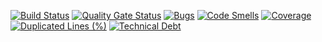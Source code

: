 [![Build Status](https://travis-ci.com/mballoni/toggle-boot.svg?branch=master)](https://travis-ci.com/mballoni/toggle-boot)
[![Quality Gate Status](https://sonarcloud.io/api/project_badges/measure?project=br.com.mballoni%3Atoggle-boot&metric=alert_status)](https://sonarcloud.io/dashboard?id=br.com.mballoni%3Atoggle-boot)
[![Bugs](https://sonarcloud.io/api/project_badges/measure?project=br.com.mballoni%3Atoggle-boot&metric=bugs)](https://sonarcloud.io/dashboard?id=br.com.mballoni%3Atoggle-boot)
[![Code Smells](https://sonarcloud.io/api/project_badges/measure?project=br.com.mballoni%3Atoggle-boot&metric=code_smells)](https://sonarcloud.io/dashboard?id=br.com.mballoni%3Atoggle-boot)
[![Coverage](https://sonarcloud.io/api/project_badges/measure?project=br.com.mballoni%3Atoggle-boot&metric=coverage)](https://sonarcloud.io/dashboard?id=br.com.mballoni%3Atoggle-boot)
[![Duplicated Lines (%)](https://sonarcloud.io/api/project_badges/measure?project=br.com.mballoni%3Atoggle-boot&metric=duplicated_lines_density)](https://sonarcloud.io/dashboard?id=br.com.mballoni%3Atoggle-boot)
[![Technical Debt](https://sonarcloud.io/api/project_badges/measure?project=br.com.mballoni%3Atoggle-boot&metric=sqale_index)](https://sonarcloud.io/dashboard?id=br.com.mballoni%3Atoggle-boot)